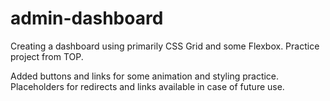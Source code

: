 # admin-dashboard
Creating a dashboard using primarily CSS Grid and some Flexbox. Practice project from TOP.

Added buttons and links for some animation and styling practice. Placeholders for redirects and links available in case of future use.
